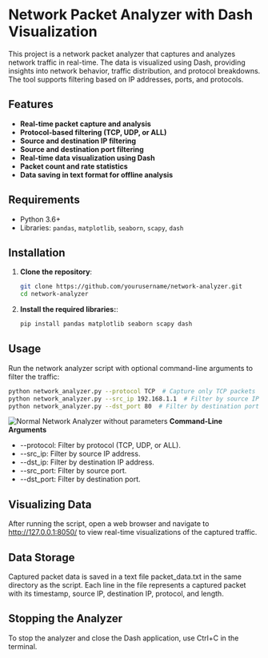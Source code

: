 # Network Packet Analyzer with Dash Visualization

This project is a network packet analyzer that captures and analyzes network traffic in real-time. The data is visualized using Dash, providing insights into network behavior, traffic distribution, and protocol breakdowns. The tool supports filtering based on IP addresses, ports, and protocols.

## Features

- **Real-time packet capture and analysis**
- **Protocol-based filtering (TCP, UDP, or ALL)**
- **Source and destination IP filtering**
- **Source and destination port filtering**
- **Real-time data visualization using Dash**
- **Packet count and rate statistics**
- **Data saving in text format for offline analysis**

## Requirements

- Python 3.6+
- Libraries: `pandas`, `matplotlib`, `seaborn`, `scapy`, `dash`

## Installation

1. **Clone the repository**:

   ```bash
   git clone https://github.com/yourusername/network-analyzer.git
   cd network-analyzer
   ```
2. **Install the required libraries:**:
   ```bash
   pip install pandas matplotlib seaborn scapy dash
   ```
## Usage
Run the network analyzer script with optional command-line arguments to filter the traffic:
```bash
python network_analyzer.py --protocol TCP  # Capture only TCP packets
python network_analyzer.py --src_ip 192.168.1.1  # Filter by source IP
python network_analyzer.py --dst_port 80  # Filter by destination port
```
![Normal Network Analyzer without parameters](Sample_Output/NA.png)
**Command-Line Arguments**
* --protocol: Filter by protocol (TCP, UDP, or ALL).
* --src_ip: Filter by source IP address.
* --dst_ip: Filter by destination IP address.
* --src_port: Filter by source port.
* --dst_port: Filter by destination port.

## Visualizing Data
After running the script, open a web browser and navigate to http://127.0.0.1:8050/ to view real-time visualizations of the captured traffic.

## Data Storage
Captured packet data is saved in a text file packet_data.txt in the same directory as the script. Each line in the file represents a captured packet with its timestamp, source IP, destination IP, protocol, and length.

## Stopping the Analyzer
To stop the analyzer and close the Dash application, use Ctrl+C in the terminal.
